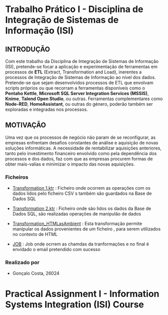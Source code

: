 # Trabalho Prático I - Disciplina de Integração de Sistemas de Informação (ISI)

## INTRODUÇÃO

Com este trabalho da Disciplina de Integração de Sistemas de Informação (ISI), pretende-se focar a aplicação e experimentação de ferramentas em processos de **ETL** (Extract, Transformation and Load), inerentes a processos de Integração de Sistemas de Informação ao nível dos dados. Pretende-se que sejam desenvolvidos processos de ETL que envolvam scripts próprios ou que recorram a ferramentas disponíveis como o **Pentaho Kettle**, **Microsoft SQL Server Integration Services (MSSIS)**, **Knime**, **Talend Open Studio**, ou outras. Ferramentas complementares como **Node-RED**, **HomeAssistant**, ou outras do género, poderão também ser exploradas e integradas nos processos.

## MOTIVAÇÃO

Uma vez que os processos de negócio não param de se reconfigurar, as empresas enfrentam desafios constantes de análise e aquisição de novas soluções informáticas. A necessidade de rentabilizar aquisições anteriores, tanto pelo investimento financeiro envolvido como pela dependência dos processos e dos dados, faz com que as empresas procurem formas de obter mais-valias e minimizar o impacto das novas aquisições.

### Ficheiros
- [Transformation 1.ktr](https://github.com/Goncalo04Costa/ISI-TP01-26024/blob/main/Transformation%201.ktr) : Ficheiro onde ocorrem as operações com os dados lidos pelo ficheiro CSV s também são guardados na Base de Dados SQL

-  [Transformation 2.ktr](https://github.com/Goncalo04Costa/ISI-TP01-26024/blob/main/Transformation%202.ktr) : Ficheiro onde são lidos os dados da Base de Dados SQL, são realizadas operações de manipulão de dados

- [Transformation_HTMLasAmbient](https://github.com/Goncalo04Costa/ISI-TP01-26024/blob/main/htmlAsAmbient.ktr) : Esta transformação permite  manipular os dados provenientes de um ficheiro ,  para serem utilizados no contexto de HTML

- [JOB](https://github.com/Goncalo04Costa/ISI-TP01-26024/blob/main/Job%201.kjb) : Job onde ocrrem as chamdas da tranformações e no final é envidado o email pretendido com sucesso

 ### Realizado por
   - Gonçalo Costa, 26024
 # Practical Assignment I - Information Systems Integration (ISI) Course

